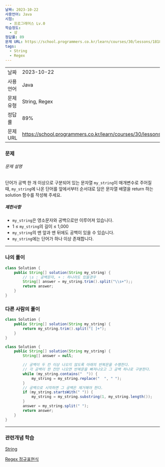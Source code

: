 ```yaml
---
날짜: 2023-10-22
사용언어: Java
시험:
  - 프로그래머스 Lv.0
학습정도:
  - 상
정답률: 89
문제 URL: https://school.programmers.co.kr/learn/courses/30/lessons/181868
tags:
  - String
  - Regex
---
```

|           |                                                                  |
| --------- | ---------------------------------------------------------------- |
| 날짜      | 2023-10-22                                                       |
| 사용 언어 | Java                                                             |
| 문제 유형 | String, Regex                                                    |
| 정답률    | 89%                                                              |
| 문제 URL  | https://school.programmers.co.kr/learn/courses/30/lessons/181868 |

### 문제

###### 문제 설명

단어가 공백 한 개 이상으로 구분되어 있는 문자열 `my_string`이 매개변수로 주어질 때, `my_string`에 나온 단어를 앞에서부터 순서대로 담은 문자열 배열을 return 하는 solution 함수를 작성해 주세요.

##### 제한사항

- `my_string`은 영소문자와 공백으로만 이루어져 있습니다.
- 1 ≤ `my_string`의 길이 ≤ 1,000
- `my_string`의 맨 앞과 맨 뒤에도 공백이 있을 수 있습니다.
- `my_string`에는 단어가 하나 이상 존재합니다.

---

### 나의 풀이

```java
class Solution {
    public String[] solution(String my_string) {      
        // \s : 공백문자, + : 하나라도 있을경우
        String[] answer = my_string.trim().split("\\s+");;
        return answer;
    }
}
```

### 다른 사람의 풀이

```java
class Solution {
    public String[] solution(String my_string) {
        return my_string.trim().split("[ ]+");
    }
}
```

``` Java
class Solution {
    public String[] solution(String my_string) {
        String[] answer = null;

        // 공백이 두 칸 이상 나오지 않도록 아래의 반복문을 수행한다.
        // 각 공백이 한 칸만 나오면 반복문을 빠져나오고 그 공백 하나로 구분한다.
        while (my_string.contains("  ")) {
            my_string = my_string.replace("  ", " ");
        }
        // 공백으로 시작하면 그 공백은 제거해야 한다.
        if (my_string.startsWith(" ")) {
            my_string = my_string.substring(1, my_string.length());
        }
        answer = my_string.split(" ");
        return answer;
    }
}
```

---
### 관련개념 학습

[String](Summary/String.md)

[Regex 정규표현식](Summary/Regex%20정규표현식.md)